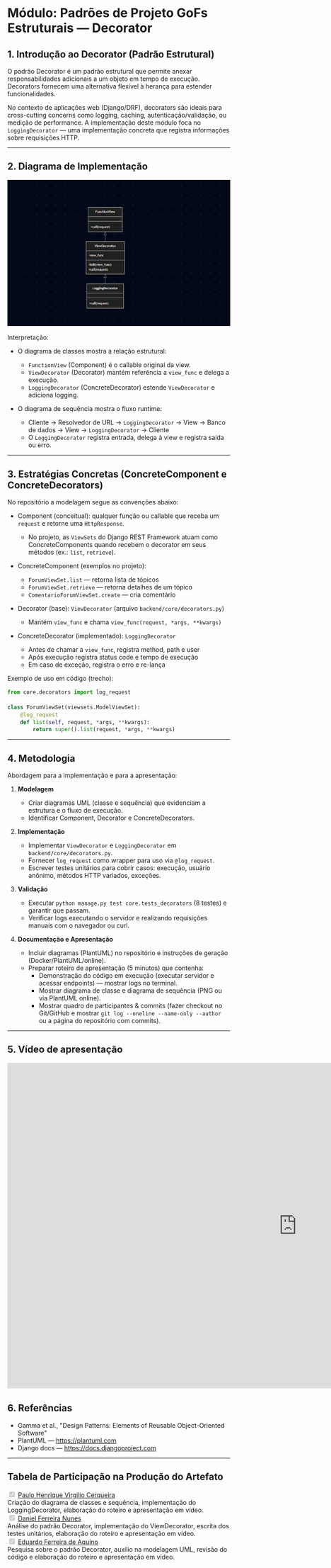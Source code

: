 # Módulo: Padrões de Projeto GoFs Estruturais — Decorator


## 1. Introdução ao Decorator (Padrão Estrutural)

O padrão Decorator é um padrão estrutural que permite anexar responsabilidades adicionais a um objeto
em tempo de execução. Decorators fornecem uma alternativa flexível à herança para estender funcionalidades.

No contexto de aplicações web (Django/DRF), decorators são ideais para cross-cutting concerns como
logging, caching, autenticação/validação, ou medição de performance. A implementação deste módulo foca
no `LoggingDecorator` — uma implementação concreta que registra informações sobre requisições HTTP.

---

## 2. Diagrama de Implementação

![alt text](image.png)

Interpretação:
- O diagrama de classes mostra a relação estrutural:
  - `FunctionView` (Component) é o callable original da view.
  - `ViewDecorator` (Decorator) mantém referência a `view_func` e delega a execução.
  - `LoggingDecorator` (ConcreteDecorator) estende `ViewDecorator` e adiciona logging.

- O diagrama de sequência mostra o fluxo runtime:
  - Cliente → Resolvedor de URL → `LoggingDecorator` → View → Banco de dados → View → `LoggingDecorator` → Cliente
  - O `LoggingDecorator` registra entrada, delega à view e registra saída ou erro.


---

## 3. Estratégias Concretas (ConcreteComponent e ConcreteDecorators)

No repositório a modelagem segue as convenções abaixo:

- Component (conceitual): qualquer função ou callable que receba um `request` e retorne uma `HttpResponse`.
  - No projeto, as `ViewSets` do Django REST Framework atuam como ConcreteComponents quando recebem o decorator
    em seus métodos (ex.: `list`, `retrieve`).

- ConcreteComponent (exemplos no projeto):
  - `ForumViewSet.list` — retorna lista de tópicos
  - `ForumViewSet.retrieve` — retorna detalhes de um tópico
  - `ComentarioForumViewSet.create` — cria comentário

- Decorator (base): `ViewDecorator` (arquivo `backend/core/decorators.py`)
  - Mantém `view_func` e chama `view_func(request, *args, **kwargs)`

- ConcreteDecorator (implementado): `LoggingDecorator`
  - Antes de chamar a `view_func`, registra method, path e user
  - Após execução registra status code e tempo de execução
  - Em caso de exceção, registra o erro e re-lança

Exemplo de uso em código (trecho):

```python
from core.decorators import log_request

class ForumViewSet(viewsets.ModelViewSet):
    @log_request
    def list(self, request, *args, **kwargs):
        return super().list(request, *args, **kwargs)
```

---

## 4. Metodologia

Abordagem para a implementação e para a apresentação:

1. **Modelagem**
   - Criar diagramas UML (classe e sequência) que evidenciam a estrutura e o fluxo de execução.
   - Identificar Component, Decorator e ConcreteDecorators.

2. **Implementação**
   - Implementar `ViewDecorator` e `LoggingDecorator` em `backend/core/decorators.py`.
   - Fornecer `log_request` como wrapper para uso via `@log_request`.
   - Escrever testes unitários para cobrir casos: execução, usuário anônimo, métodos HTTP variados, exceções.

3. **Validação**
   - Executar `python manage.py test core.tests_decorators` (8 testes) e garantir que passam.
   - Verificar logs executando o servidor e realizando requisições manuais com o navegador ou curl.

4. **Documentação e Apresentação**
   - Incluir diagramas (PlantUML) no repositório e instruções de geração (Docker/PlantUML/online).
   - Preparar roteiro de apresentação (5 minutos) que contenha:
     - Demonstração do código em execução (executar servidor e acessar endpoints) — mostrar logs no terminal.
     - Mostrar diagrama de classe e diagrama de sequência (PNG ou via PlantUML online).
     - Mostrar quadro de participantes & commits (fazer checkout no Git/GitHub e mostrar `git log --oneline --name-only --author` ou a página do repositório com commits).

---

## 5. Vídeo de apresentação 

<iframe width="1307" height="735" src="https://www.youtube.com/embed/VPRuDv5MTB8" title="Gofs Estruturais" frameborder="0" allow="accelerometer; autoplay; clipboard-write; encrypted-media; gyroscope; picture-in-picture; web-share" referrerpolicy="strict-origin-when-cross-origin" allowfullscreen></iframe>


## 6. Referências

- Gamma et al., "Design Patterns: Elements of Reusable Object-Oriented Software"
- PlantUML — https://plantuml.com
- Django docs — https://docs.djangoproject.com

---

## Tabela de Participação na Produção do Artefato

<label><input type="checkbox" checked disabled> [ Paulo Henrique Virgilio Cerqueira ](https://github.com/paulocerqr)</label><br> Criação do diagrama de classes e sequência, implementação do LoggingDecorator, elaboração do roteiro e apresentação em vídeo.<br>
<label><input type="checkbox" checked disabled> [ Daniel Ferreira Nunes ](https://github.com/Mach1r0)</label><br>
    Análise do padrão Decorator, implementação do ViewDecorator, escrita dos testes unitários, elaboração do roteiro e apresentação em vídeo.<br>
<label><input type="checkbox" checked disabled> [ Eduardo Ferreira de Aquino ](https://github.com/fxred)</label><br>
    Pesquisa sobre o padrão Decorator, auxílio na modelagem UML, revisão do código e elaboração do roteiro e apresentação em vídeo.<br>
